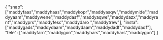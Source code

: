 {
  "snap":  ["maddyfaas","maddyhaas","maddykopr","maddyasqw","maddymide","maddyyaam","maddywene","maddydasf","maddyaqwe","maddydazx","maddyrant","maddyprs","maddyfesc","maddydaro ","maddytrew"],
  "insta": ["maddygads","maddydaam","maddydaam","maddydadf","maddydadf"],
  "tele":  ["maddyfarn","maddygon","maddyhars","maddyhars","maddygon"]
}
